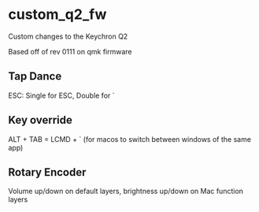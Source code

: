 # custom_q2_fw
Custom changes to the Keychron Q2

Based off of rev 0111 on qmk firmware

## Tap Dance
ESC: Single for ESC, Double for `

## Key override
ALT + TAB = LCMD + ` (for macos to switch between windows of the same app)

## Rotary Encoder
Volume up/down on default layers, brightness up/down on Mac function layers 
